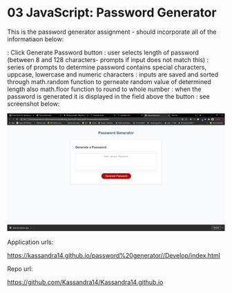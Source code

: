 # 03 JavaScript: Password Generator

This is the password generator assignment - should incorporate all of the informatiaon below:

:  Click Generate Password button
:  user selects length of password (between 8 and 128 characters- prompts if input does not match this)
:  series of prompts to determine password contains special characters, uppcase, lowercase and numeric characters
: inputs are saved and sorted through math.random function to gerneate random value of determined length also math.floor function to round to whole number
: when the password is generated it is displayed in the field above the button : see screenshot below:

![](2021-01-16-17-46-28.png)


Application urls:

 https://kassandra14.github.io/password%20generator//Develop/index.html


Repo url:

 https://github.com/Kassandra14/Kassandra14.github.io
 


